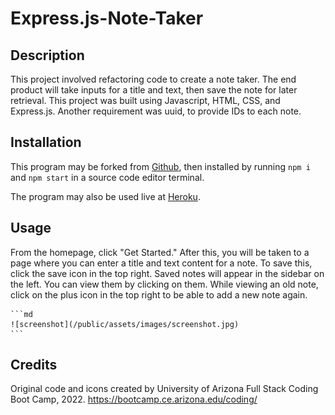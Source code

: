 # Express.js-Note-Taker

## Description

This project involved refactoring code to create a note taker. The end product will take inputs for a title and text, then save the note for later retrieval. This project was built using Javascript, HTML, CSS, and Express.js. Another requirement was uuid, to provide IDs to each note.


## Installation

This program may be forked from [Github](https://github.com/rensyphon/PWA-Text-Editor), then installed by running `npm i` and `npm start` in a source code editor terminal.

The program may also be used live at [Heroku](https://agile-depths-06652.herokuapp.com/).

## Usage

From the homepage, click "Get Started." After this, you will be taken to a page where you can enter a title and text content for a note. To save this, click the save icon in the top right. Saved notes will appear in the sidebar on the left. You can view them by clicking on them. While viewing an old note, click on the plus icon in the top right to be able to add a new note again.

    ```md
    ![screenshot](/public/assets/images/screenshot.jpg)
    ```

## Credits

Original code and icons created by University of Arizona Full Stack Coding Boot Camp, 2022. https://bootcamp.ce.arizona.edu/coding/